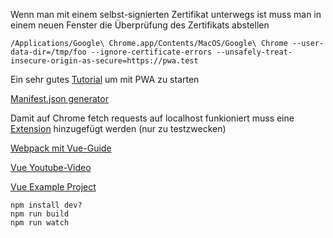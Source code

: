 Wenn man mit einem selbst-signierten Zertifikat unterwegs ist muss man in einem neuen Fenster die Überprüfung des Zertifikats abstellen
```
/Applications/Google\ Chrome.app/Contents/MacOS/Google\ Chrome --user-data-dir=/tmp/foo --ignore-certificate-errors --unsafely-treat-insecure-origin-as-secure=https://pwa.test
```

Ein sehr gutes [Tutorial](https://www.youtube.com/watch?v=gcx-3qi7t7c&t=182s) um mit PWA zu starten

[Manifest.json generator](https://app-manifest.firebaseapp.com/)

Damit auf Chrome fetch requests auf localhost funkioniert muss eine [Extension](https://chrome.google.com/webstore/detail/allow-control-allow-origi/nlfbmbojpeacfghkpbjhddihlkkiljbi/related) hinzugefügt werden (nur zu testzwecken)

[Webpack mit Vue-Guide](https://vuejs.org/v2/guide/installation.html#Direct-lt-script-gt-Include)

[Vue Youtube-Video](https://www.youtube.com/watch?v=78tNYZUS-ps)

[Vue Example Project](https://github.com/prograhammer/vue-example-project)

```
npm install dev?
npm run build
npm run watch
```